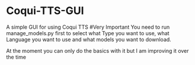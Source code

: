 # Coqui-TTS-GUI
A simple GUI for using Coqui TTS
#Very Important
You need to run manage_models.py first to select what Type you want to use, what Language you want to use and what models you want to download.

At the moment you can only do the basics with it but I am improving it over the time
